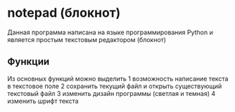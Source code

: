 # notepad (блокнот)

Данная программа написана на языке программирования Python и является простым текстовым редактором (блокнот)

## Функции

Из основных функций можно выделить 
1 возможность написание текста в текстовое поле
2 сохранить текущий файл и открыть существующий текстовый файл
3 изменить дизайн программы (светлая и темная)
4 изменить шрифт текста
